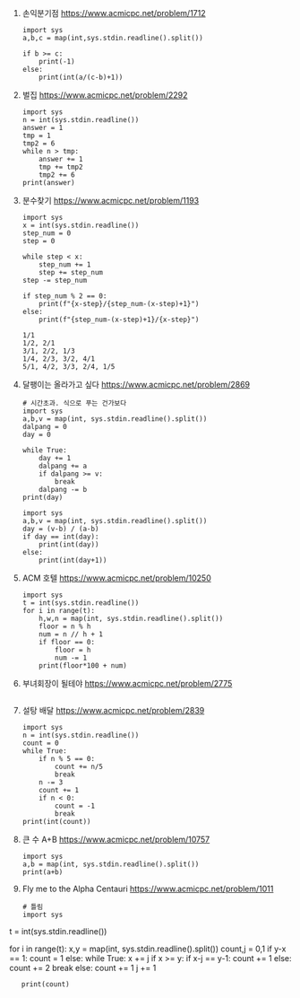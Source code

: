 1. 손익분기점 https://www.acmicpc.net/problem/1712

   ```
   import sys
   a,b,c = map(int,sys.stdin.readline().split())
   
   if b >= c:
       print(-1)
   else:
       print(int(a/(c-b)+1))
   ```

2. 벌집 https://www.acmicpc.net/problem/2292

   ```
   import sys
   n = int(sys.stdin.readline())
   answer = 1
   tmp = 1
   tmp2 = 6
   while n > tmp:
       answer += 1
       tmp += tmp2
       tmp2 += 6
   print(answer)
   ```

3. 분수찾기 https://www.acmicpc.net/problem/1193

   ```
   import sys
   x = int(sys.stdin.readline())
   step_num = 0
   step = 0
   
   while step < x:
       step_num += 1
       step += step_num
   step -= step_num
   
   if step_num % 2 == 0:
       print(f"{x-step}/{step_num-(x-step)+1}")
   else:
       print(f"{step_num-(x-step)+1}/{x-step}")
       
   1/1
   1/2, 2/1
   3/1, 2/2, 1/3
   1/4, 2/3, 3/2, 4/1
   5/1, 4/2, 3/3, 2/4, 1/5
   ```

4. 달팽이는 올라가고 싶다 https://www.acmicpc.net/problem/2869

   ```
   # 시간초과. 식으로 푸는 건가보다
   import sys
   a,b,v = map(int, sys.stdin.readline().split())
   dalpang = 0
   day = 0
   
   while True:
       day += 1
       dalpang += a
       if dalpang >= v:
           break
       dalpang -= b
   print(day)
   ```

   ```
   import sys
   a,b,v = map(int, sys.stdin.readline().split())
   day = (v-b) / (a-b)
   if day == int(day):
       print(int(day))
   else:
       print(int(day+1))
   ```

5. ACM 호텔 https://www.acmicpc.net/problem/10250

   ```
   import sys
   t = int(sys.stdin.readline())
   for i in range(t):
       h,w,n = map(int, sys.stdin.readline().split())
       floor = n % h
       num = n // h + 1
       if floor == 0:
           floor = h
           num -= 1
       print(floor*100 + num)
   ```

6. 부녀회장이 될테야 https://www.acmicpc.net/problem/2775

   ```
   
   ```

7. 설탕 배달 https://www.acmicpc.net/problem/2839

   ```
   import sys
   n = int(sys.stdin.readline())
   count = 0
   while True:
       if n % 5 == 0:
           count += n/5
           break
       n -= 3
       count += 1
       if n < 0:
           count = -1
           break
   print(int(count))
   ```

8. 큰 수 A+B https://www.acmicpc.net/problem/10757

   ```
   import sys
   a,b = map(int, sys.stdin.readline().split())
   print(a+b)
   ```

9. Fly me to the Alpha Centauri https://www.acmicpc.net/problem/1011

   ```
   # 틀림
   import sys
t = int(sys.stdin.readline())
   
   for i in range(t):
       x,y = map(int, sys.stdin.readline().split())
       count,j = 0,1
       if y-x == 1:
           count = 1
       else:
           while True:
               x += j
               if x >= y:
                   if x-j == y-1:
                       count += 1
                   else:
                       count += 2
                   break
               else:
                   count += 1
                   j += 1
   
       print(count)
   ```
   
   